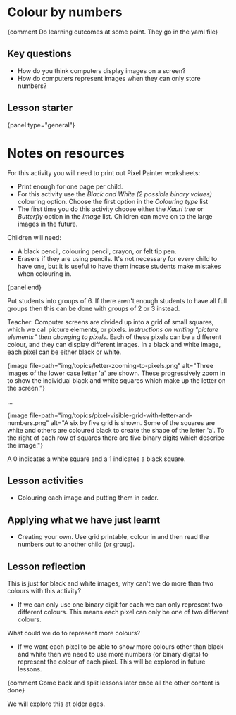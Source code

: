 # Colour by numbers

{comment Do learning outcomes at some point. They go in the yaml file}

## Key questions

- How do you think computers display images on a screen?
- How do computers represent images when they can only store numbers?


## Lesson starter

{panel type="general"}

# Notes on resources


For this activity you will need to print out Pixel Painter worksheets:

  - Print enough for one page per child.
  - For this activity use the *Black and White (2 possible binary values)* colouring option. Choose the first option in the *Colouring type* list
  - The first time you do this activity choose either the *Kauri tree* or *Butterfly* option in the *Image* list. Children can move on to the large images in the future.


Children will need:

  - A black pencil, colouring pencil, crayon, or felt tip pen.
  - Erasers if they are using pencils. It's not necessary for every child to have one, but it is useful to have them incase students make mistakes when colouring in.

{panel end}

Put students into groups of 6. If there aren't enough students to have all full groups then this can be done with groups of 2 or 3 instead.



Teacher: Computer screens are divided up into a grid of small squares, which we call picture elements, or pixels. *Instructions on writing "picture elements" then changing to pixels*.
Each of these pixels can be a different colour, and they can display different images.
In a black and white image, each pixel can be either black or white.


{image file-path="img/topics/letter-zooming-to-pixels.png" alt="Three images of the lower case letter 'a' are shown. These progressively zoom in to show the individual black and white squares which make up the letter on the screen."}

...

{image file-path="img/topics/pixel-visible-grid-with-letter-and-numbers.png" alt="A six by five grid is shown. Some of the squares are white and others are coloured black to create the shape of the letter 'a'. To the right of each row of squares there are five binary digits which describe the image."}

A 0 indicates a white square and a 1 indicates a black square.


## Lesson activities

- Colouring each image and putting them in order.




## Applying what we have just learnt
- Creating your own. Use grid printable, colour in and then read the numbers out to another child (or group).




## Lesson reflection


This is just for black and white images, why can't we do more than two colours with this activity?

  - If we can only use one binary digit for each we can only represent two different colours.
  This means each pixel can only be one of two different colours.

What could we do to represent more colours?

  - If we want each pixel to be able to show more colours other than black and white then we need to use more numbers (or binary digits) to represent the colour of each pixel. This will be explored in future lessons.

{comment Come back and split lessons later once all the other content is done}

We will explore this at older ages.
